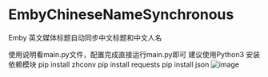 # EmbyChineseNameSynchronous
Emby 英文媒体标题自动同步中文标题和中文人名

使用说明看main.py文件，配置完成直接运行main.py即可
建议使用Python3
安装依赖模块
pip install zhconv
pip install requests
pip install json
![image](https://user-images.githubusercontent.com/23020770/188265314-73610b4e-264d-4b8c-9750-e707512f7fef.png)

